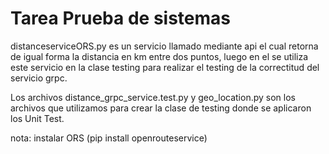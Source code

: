 # Tarea Prueba de sistemas 
distanceserviceORS.py es un servicio llamado mediante api el cual retorna de igual forma la distancia en km entre dos puntos, luego en el se utiliza este servicio en la clase testing para realizar el testing de la correctitud del servicio grpc.

Los archivos distance_grpc_service.test.py y geo_location.py son los archivos que utilizamos para crear la clase de testing donde se aplicaron los Unit Test.
 
nota: instalar ORS (pip install openrouteservice)

